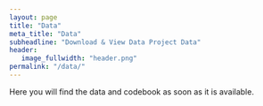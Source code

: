 ```yaml
---
layout: page
title: "Data"
meta_title: "Data"
subheadline: "Download & View Data Project Data"
header:
   image_fullwidth: "header.png"
permalink: "/data/"
---
```

Here you will find the data and codebook as soon as it is available.
